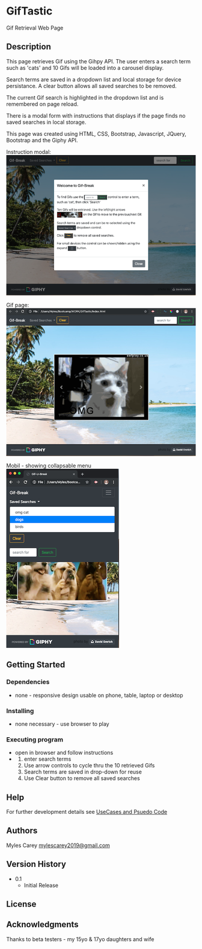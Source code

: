 # GifTastic

Gif Retrieval Web Page

## Description
 
This page retrieves Gif using the Gihpy API.  The user enters a search term such as 'cats'
and 10 Gifs will be loaded into a carousel display.  

Search terms are saved in a dropdown list and local storage for device persistance.
A clear button allows all saved searches to be removed.

The current Gif search is highlighted in the dropdown list and is remembered on page reload.

There is a modal form with instructions that displays if the page finds no saved searches 
in local storage.

This page was created using HTML, CSS, Bootstrap, Javascript, JQuery, Bootstrap and the Giphy API.

Instruction modal:
![Gif-U-Break-Instructions](assets/images/wireframe1.png)

Gif page:
![Gif-U-Break-page](assets/images/wireframe1b.png)

Mobil - showing collapsable menu
![Gif-U-Break-mobil](assets/images/wireframe-mobil.png)

## Getting Started

### Dependencies

* none - responsive design usable on phone, table, laptop or desktop

### Installing

* none necessary - use browser to play

### Executing program

* open in browser and follow instructions
*   1. enter search terms
    2. Use arrow controls to cycle thru the 10 retrieved Gifs
    3. Search terms are saved in drop-down for reuse
    2. Use Clear button to remove all saved searches
    

## Help

For further development details see [UseCases and Psuedo Code](UseCases-PsuedoCode.md)

## Authors

Myles Carey 
mylescarey2019@gmail.com 

## Version History
 
* 0.1
    * Initial Release

## License


## Acknowledgments

Thanks to beta testers - my 15yo & 17yo daughters and wife 
